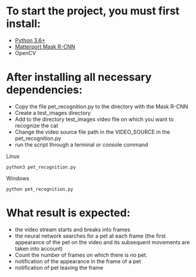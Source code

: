 # To start the project, you must first install:
* [Python 3.6+](https://www.python.org/downloads/)
* [Matterport Mask R-CNN](https://github.com/matterport/Mask_RCNN)
* OpenCV

# After installing all necessary dependencies:
* Copy the file pet_recognition.py to the directory with the Mask R-CNN
* Create a test_images directory
* Add to the directory test_images video file on which you want to recognize the cat
* Change the video source file path in the VIDEO_SOURCE in the pet_recognition.py
* run the script through a terminal or console command

Linux
```
python3 pet_recognition.py
``` 

Windows
```
python pet_recognition.py
``` 

# What result is expected:
* the video stream starts and breaks into frames
* the neural network searches for a pet at each frame (the first appearance of the pet on the video and its subsequent movements are taken into account)
* Count the number of frames on which there is no pet.
* notification of the appearance in the frame of a pet
* notification of pet leaving the frame